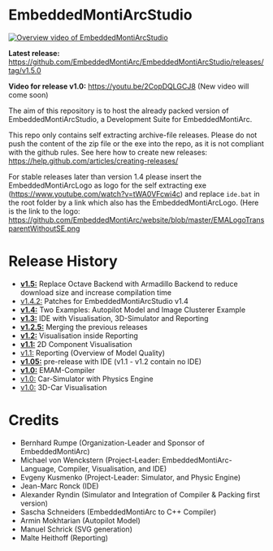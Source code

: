 # EmbeddedMontiArcStudio


[![Overview video of EmbeddedMontiArcStudio](https://user-images.githubusercontent.com/30497492/37244360-2c4f5ac0-2488-11e8-8110-a35906afd89e.PNG)](https://youtu.be/VTKSWwWp-kg)

**Latest release:** https://github.com/EmbeddedMontiArc/EmbeddedMontiArcStudio/releases/tag/v1.5.0

**Video for release v1.0:** https://youtu.be/2CopDQLGCJ8
(New video will come soon)

The aim of this repository is to host the already packed version of EmbeddedMontiArcStudio, a Development Suite for EmbeddedMontiArc. 

This repo only contains self extracting archive-file releases. Please do not push the content of the zip file or the exe into the repo, as it is not compliant with the github rules.
See here how to create new releases: https://help.github.com/articles/creating-releases/

For stable releases later than version 1.4 please insert the EmbeddedMontiArcLogo as logo for the self extracting exe (https://www.youtube.com/watch?v=tWA0VFcwi4c) and replace `ide.bat` in the root folder by a link which also has the EmbeddedMontiArcLogo. (Here is the link to the logo: https://github.com/EmbeddedMontiArc/website/blob/master/EMALogoTransparentWithoutSE.png

Release History
=======
* **[v1.5:](https://github.com/EmbeddedMontiArc/EmbeddedMontiArcStudio/releases/tag/v1.5.0)** Replace Octave Backend with Armadillo Backend to reduce download size and increase compilation time
* [v1.4.2:](https://github.com/EmbeddedMontiArc/EmbeddedMontiArcStudio/releases/tag/v1.4.2) Patches for EmbeddedMontiArcStudio v1.4
* **[v1.4:](https://github.com/EmbeddedMontiArc/EmbeddedMontiArcStudio/releases/tag/v1.4.0)** Two Examples: Autopilot Model and Image Clusterer Example
* **[v1.3:](https://github.com/EmbeddedMontiArc/EmbeddedMontiArcStudio/releases/tag/v1.3.0)** IDE with Visualisation, 3D-Simulator and Reporting
* **[v1.2.5:](https://github.com/EmbeddedMontiArc/EmbeddedMontiArcStudio/releases/tag/v1.2.5)** Merging the previous releases
* **[v1.2:](https://github.com/EmbeddedMontiArc/EmbeddedMontiArcStudio/releases/tag/v1.2)** Visualisation inside Reporting
* **[v1.1:](https://github.com/EmbeddedMontiArc/EmbeddedMontiArcStudio/releases/tag/v1.1)** 2D Component Visualisation
* [v1.1:](https://github.com/EmbeddedMontiArc/EmbeddedMontiArcStudio/releases/tag/v1.1) Reporting (Overview of Model Quality)
* **[v1.05:](https://github.com/EmbeddedMontiArc/EmbeddedMontiArcStudio/releases/tag/v1.05)** pre-release with IDE (v1.1 - v1.2 contain no IDE)
* **[v1.0:](https://github.com/EmbeddedMontiArc/EmbeddedMontiArcStudio/releases/tag/v1.0)** EMAM-Compiler
* [v1.0:](https://github.com/EmbeddedMontiArc/EmbeddedMontiArcStudio/releases/tag/v1.0) Car-Simulator with Physics Engine
* [v1.0:](https://github.com/EmbeddedMontiArc/EmbeddedMontiArcStudio/releases/tag/v1.0) 3D-Car Visualisation



Credits
=======
* Bernhard Rumpe (Organization-Leader and Sponsor of EmbeddedMontiArc)
* Michael von Wenckstern (Project-Leader: EmbeddedMontiArc-Language, Compiler, Visualisation, and IDE)
* Evgeny Kusmenko (Project-Leader: Simulator, and Physic Engine)
* Jean-Marc Ronck (IDE)
* Alexander Ryndin (Simulator and Integration of Compiler & Packing first version)
* Sascha Schneiders (EmbeddedMontiArc to C++ Compiler)
* Armin Mokhtarian (Autopilot Model)
* Manuel Schrick (SVG generation)
* Malte Heithoff (Reporting)
